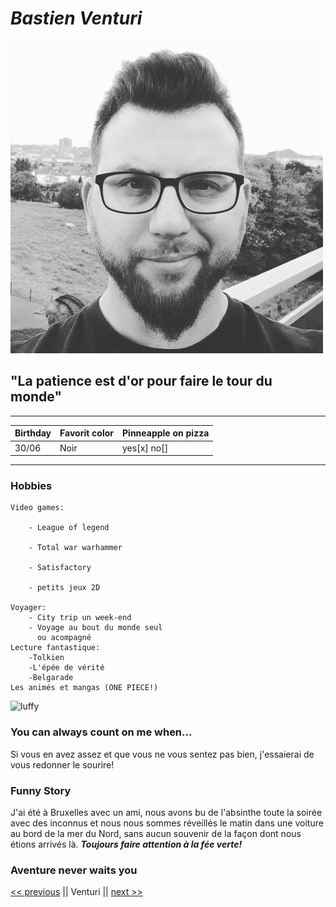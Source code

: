 # *Bastien Venturi*


![Photo pro](https://github.com/bastien-venturi/markdown-challenge/blob/main/Bastien%20Pro.jpg)

## "La patience est d'or pour faire le tour du monde"
---

| Birthday | Favorit color | Pinneapple on pizza |
| --- | --- | --- |
| 30/06 | Noir | yes[x] no[] |

---
### Hobbies

    Video games:

        - League of legend

        - Total war warhammer

        - Satisfactory

        - petits jeux 2D

    Voyager:
        - City trip un week-end
        - Voyage au bout du monde seul 
          ou acompagné
    Lecture fantastique:
        -Tolkien
        -L'épée de vérité
        -Belgarade
    Les animés et mangas (ONE PIECE!)

![luffy](https://media.tenor.com/6ZhzHHYyNxoAAAAC/luffy.gif)
### You can always count on me when...

Si vous en avez assez et que vous ne vous sentez pas bien, j'essaierai de vous redonner le sourire!

### Funny Story

J'ai été à Bruxelles avec un ami, nous avons bu de l'absinthe toute la soirée avec des inconnus et nous nous sommes réveillés le matin dans une voiture au bord de la mer du Nord, sans aucun souvenir de la façon dont nous étions arrivés là.
***Toujours faire attention à la fée verte!***

### Aventure never waits you

[<< previous](https://github.com/v-alex-dev/personalIntro) || Venturi || [next >>](https://github.com/Taweria/markdown-challenge)


